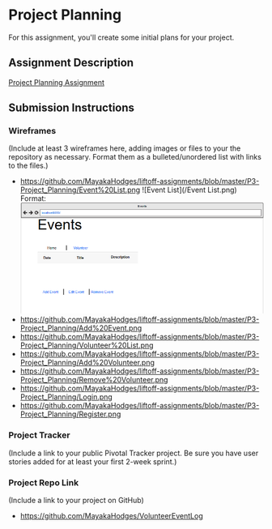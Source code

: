 # Project Planning
For this assignment, you'll create some initial plans for your project.

## Assignment Description
[Project Planning Assignment](https://education.launchcode.org/liftoff/assignments/planning/)

## Submission Instructions

### Wireframes

(Include at least 3 wireframes here, adding images or files to your the repository as necessary. Format them as a bulleted/unordered list with links to the files.)

* https://github.com/MayakaHodges/liftoff-assignments/blob/master/P3-Project_Planning/Event%20List.png
![Event List](/Event List.png)
Format: ![Event List](https://github.com/MayakaHodges/liftoff-assignments/blob/master/P3-Project_Planning/Event%20List.png)
* https://github.com/MayakaHodges/liftoff-assignments/blob/master/P3-Project_Planning/Add%20Event.png
* https://github.com/MayakaHodges/liftoff-assignments/blob/master/P3-Project_Planning/Volunteer%20List.png
* https://github.com/MayakaHodges/liftoff-assignments/blob/master/P3-Project_Planning/Add%20Volunteer.png
* https://github.com/MayakaHodges/liftoff-assignments/blob/master/P3-Project_Planning/Remove%20Volunteer.png
* https://github.com/MayakaHodges/liftoff-assignments/blob/master/P3-Project_Planning/Login.png
* https://github.com/MayakaHodges/liftoff-assignments/blob/master/P3-Project_Planning/Register.png

### Project Tracker

(Include a link to your public Pivotal Tracker project. Be sure you have user stories added for at least your first 2-week sprint.)


### Project Repo Link

(Include a link to your project on GitHub)
* https://github.com/MayakaHodges/VolunteerEventLog
